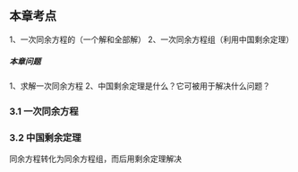 ## 本章考点
1、一次同余方程的（一个解和全部解）
2、一次同余方程组（利用中国剩余定理）

##### 本章问题
1、求解一次同余方程
2、中国剩余定理是什么？它可被用于解决什么问题？


### 3.1 一次同余方程
### 3.2 中国剩余定理

同余方程转化为同余方程组，而后用剩余定理解决